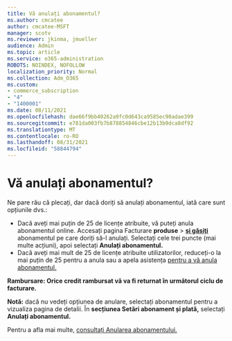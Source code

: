 ```yaml
---
title: Vă anulați abonamentul?
ms.author: cmcatee
author: cmcatee-MSFT
manager: scotv
ms.reviewer: jkinma, jmueller
audience: Admin
ms.topic: article
ms.service: o365-administration
ROBOTS: NOINDEX, NOFOLLOW
localization_priority: Normal
ms.collection: Adm_O365
ms.custom:
- commerce_subscription
- "4"
- "1400001"
ms.date: 08/11/2021
ms.openlocfilehash: dae66f9bb40262a9fc0d643ca9585ec90adae399
ms.sourcegitcommit: e781da003fb7b878854846cbe12b13b9dca8df92
ms.translationtype: MT
ms.contentlocale: ro-RO
ms.lasthandoff: 08/31/2021
ms.locfileid: "58844794"
---
```

# <a name="canceling-your-subscription"></a>Vă anulați abonamentul?

Ne pare rău că plecați, dar dacă doriți să anulați abonamentul, iată care sunt opțiunile dvs.:
  
- Dacă aveți mai puțin de 25 de licențe atribuite, vă puteți anula abonamentul online. Accesați pagina Facturare **produse** \> **[și găsiți](https://go.microsoft.com/fwlink/p/?linkid=842054)** abonamentul pe care doriți să-l anulați. Selectați cele trei puncte (mai multe acțiuni), apoi selectați **Anulați abonamentul.**
- Dacă aveți mai mult de 25 de licențe atribuite utilizatorilor, reduceți-o la mai puțin de 25 pentru a anula sau a apela asistența [pentru a vă anula abonamentul.](https://docs.microsoft.com/microsoft-365/business-video/get-help-support)
  
**Rambursare: Orice credit rambursat vă va fi returnat în următorul ciclu de facturare.**

**Notă:** dacă nu vedeți opțiunea de anulare, selectați abonamentul pentru a vizualiza pagina de detalii. În **secțiunea Setări abonament și plată,** selectați **Anulați abonamentul.**

Pentru a afla mai multe, [consultați Anularea abonamentului.](https://docs.microsoft.com/microsoft-365/commerce/subscriptions/cancel-your-subscription)
